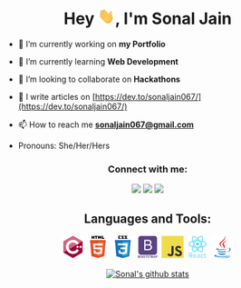 <h1 align="center">Hey <img src="https://raw.githubusercontent.com/ABSphreak/ABSphreak/master/gifs/Hi.gif" width="30px">, I'm Sonal Jain </h1>

- 🔭 I’m currently working on **my Portfolio**

- 🌱 I’m currently learning **Web Development**

- 👯 I’m looking to collaborate on **Hackathons**

- 📝 I write articles on [https://dev.to/sonaljain067/](https://dev.to/sonaljain067/)

- 📫 How to reach me **sonaljain067@gmail.com**

- Pronouns: She/Her/Hers
 


<h3 align="center">Connect with me:</h3>
<p align="center">
<a href="https://linkedin.com/in/sonaljain067" target="blank"><img src="https://img.icons8.com/nolan/64/linkedin.png" width="40" /></a>
<a href="https://twitter.com/sonaljain067" target="blank"><img src="https://img.icons8.com/nolan/64/twitter.png" width="40"/></a>
<a href="https://instagram.com/sonaljain067" target="blank"><img src="https://img.icons8.com/nolan/64/instagram-new.png" width="40" /></a>
</p>

<h2 align="center">Languages and Tools:</h2>
<p align="center">  
    <img src="https://raw.githubusercontent.com/devicons/devicon/master/icons/cplusplus/cplusplus-original.svg" alt="cplusplus" width="40" height="40"/>
    <img src="https://raw.githubusercontent.com/devicons/devicon/master/icons/html5/html5-original-wordmark.svg" alt="html5" width="40" height="40"/>
    <img src="https://raw.githubusercontent.com/devicons/devicon/master/icons/css3/css3-original-wordmark.svg" alt="css3" width="40" height="40"/>
    <img src="https://raw.githubusercontent.com/devicons/devicon/master/icons/bootstrap/bootstrap-plain-wordmark.svg" alt="bootstrap" width="40" height="40"/>         <img src="https://raw.githubusercontent.com/devicons/devicon/master/icons/javascript/javascript-original.svg" alt="javascript" width="40" height="40"/>
    <img src="https://raw.githubusercontent.com/devicons/devicon/master/icons/react/react-original-wordmark.svg" alt="react" width="40" height="40"/>
    <img src="https://raw.githubusercontent.com/devicons/devicon/master/icons/java/java-original.svg" alt="java" width="40" height="40"/>
    <!--<img src="https://raw.githubusercontent.com/devicons/devicon/master/icons/mysql/mysql-original-wordmark.svg" alt="mysql" width="40" height="40"/> -->
</p>   

<p align="center">  
 <a href="https://github.com/sonaljain067/github-readme-stats">
  <img align="center" src="https://github-readme-stats.vercel.app/api?username=sonaljain067&show_icons=true&include_all_commits=true&theme=material-palenight" alt="Sonal's github stats" />
</a>
 </p>




